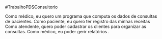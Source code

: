 #TrabalhoPDSConsultorio


Como médico, eu quero um programa que computa os dados de consultas de pacientes.
Como paciente, eu quero ter registro das minhas receitas
Como atendente, quero poder cadastrar os clientes para organizar as consultas.
Como médico, eu poder gerir relatórios .
